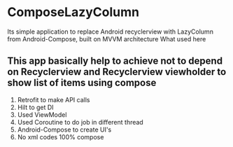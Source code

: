 # ComposeLazyColumn

Its simple application  to replace Android recyclerview with LazyColumn from Android-Compose, built on MVVM architecture
What used here

## This app basically help to achieve not to depend on Recyclerview and Recyclerview viewholder to show list of items using compose

1. Retrofit to make API calls
2. Hilt to get DI
3. Used ViewModel 
4. Used Coroutine to do job in different thread
5. Android-Compose to create UI's
6. No xml codes 100% compose